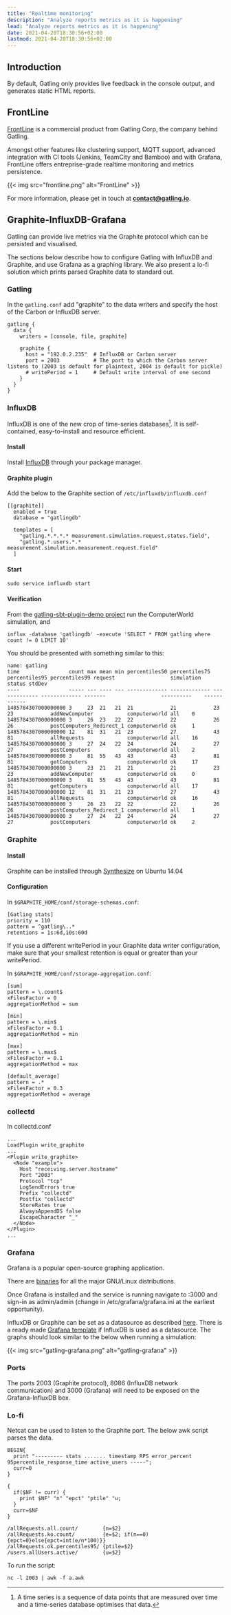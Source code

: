 ```yaml
---
title: "Realtime monitoring"
description: "Analyze reports metrics as it is happening"
lead: "Analyze reports metrics as it is happening"
date: 2021-04-20T18:30:56+02:00
lastmod: 2021-04-20T18:30:56+02:00
---
```


## Introduction

By default, Gatling only provides live feedback in the console output, and generates static HTML reports.

## FrontLine

[FrontLine](https://gatling.io/gatling-frontline/) is a commercial product from Gatling Corp, the company behind Gatling.

Amongst other features like clustering support, MQTT support, advanced integration with CI tools (Jenkins, TeamCity and Bamboo) and with Grafana,
FrontLine offers entreprise-grade realtime monitoring and metrics persistence.

{{< img src="frontline.png" alt="FrontLine" >}}

For more information, please get in touch at **contact@gatling.io**.

## Graphite-InfluxDB-Grafana

Gatling can provide live metrics via the Graphite protocol which can be
persisted and visualised.

The sections below describe how to configure Gatling with InfluxDB and
Graphite, and use Grafana as a graphing library. We also present a lo-fi solution
which prints parsed Graphite data to standard out.

### Gatling

In the `gatling.conf` add "graphite" to the data writers and specify the host
of the Carbon or InfluxDB server.

```hocon
gatling {
  data {
    writers = [console, file, graphite]

    graphite {
      host = "192.0.2.235"  # InfluxDB or Carbon server
      port = 2003           # The port to which the Carbon server listens to (2003 is default for plaintext, 2004 is default for pickle)
      # writePeriod = 1     # Default write interval of one second
    }
  }
}
```

### InfluxDB

InfluxDB is one of the new crop of time-series databases[^1]. It is self-contained, easy-to-install and resource efficient.

[^1]: A time series is a sequence of data points that are measured over time and a time-series database optimises that data.

#### Install

Install [InfluxDB](https://influxdata.com/downloads/#influxdb) through your package manager.


#### Graphite plugin

Add the below to the Graphite section of `/etc/influxdb/influxdb.conf`

```
[[graphite]]
  enabled = true
  database = "gatlingdb"
    
  templates = [
    "gatling.*.*.*.* measurement.simulation.request.status.field",
    "gatling.*.users.*.* measurement.simulation.measurement.request.field"
  ]
```

#### Start

```console
sudo service influxdb start
```

#### Verification

From the [gatling-sbt-plugin-demo project](https://github.com/gatling/gatling-sbt-plugin-demo) run the ComputerWorld simulation, and

```console
influx -database 'gatlingdb' -execute 'SELECT * FROM gatling where count != 0 LIMIT 10'
```

You should be presented with something similar to this:

```
name: gatling
time                count max mean min percentiles50 percentiles75 percentiles95 percentiles99 request                  simulation    status stdDev
----                ----- --- ---- --- ------------- ------------- ------------- ------------- -------                  ----------    ------ ------
1485784307000000000 3     23  21   21  21            21            23            23            addNewComputer           computerworld all    0
1485784307000000000 3     26  23   22  22            22            26            26            postComputers_Redirect_1 computerworld ok     1
1485784307000000000 12    81  31   21  23            27            43            81            allRequests              computerworld all    16
1485784307000000000 3     27  24   22  24            24            27            27            postComputers            computerworld all    2
1485784307000000000 3     81  55   43  43            43            81            81            getComputers             computerworld ok     17
1485784307000000000 3     23  21   21  21            21            23            23            addNewComputer           computerworld ok     0
1485784307000000000 3     81  55   43  43            43            81            81            getComputers             computerworld all    17
1485784307000000000 12    81  31   21  23            27            43            81            allRequests              computerworld ok     16
1485784307000000000 3     26  23   22  22            22            26            26            postComputers_Redirect_1 computerworld all    1
1485784307000000000 3     27  24   22  24            24            27            27            postComputers            computerworld ok     2
```

### Graphite

#### Install

Graphite can be installed through [Synthesize](https://github.com/obfuscurity/synthesize) on Ubuntu 14.04

#### Configuration

In `$GRAPHITE_HOME/conf/storage-schemas.conf`:

```
[Gatling stats]
priority = 110
pattern = ^gatling\..*
retentions = 1s:6d,10s:60d
```

If you use a different writePeriod in your Graphite data writer configuration,
make sure that your smallest retention is equal or greater than your
writePeriod.

In `$GRAPHITE_HOME/conf/storage-aggregation.conf`:

```
[sum]
pattern = \.count$
xFilesFactor = 0
aggregationMethod = sum

[min]
pattern = \.min$
xFilesFactor = 0.1
aggregationMethod = min

[max]
pattern = \.max$
xFilesFactor = 0.1
aggregationMethod = max

[default_average]
pattern = .*
xFilesFactor = 0.3
aggregationMethod = average
```

### collectd

In collectd.conf

```
...
LoadPlugin write_graphite
...
<Plugin write_graphite>
  <Node "example">
    Host "receiving.server.hostname"
    Port "2003"
    Protocol "tcp"
    LogSendErrors true
    Prefix "collectd"
    Postfix "collectd"
    StoreRates true
    AlwaysAppendDS false
    EscapeCharacter "_"
  </Node>
</Plugin>
...
```

### Grafana

Grafana is a popular open-source graphing application.

There are [binaries](http://docs.grafana.org/installation/) for all the major GNU/Linux distributions.

Once Grafana is installed and the service is running navigate to :3000 and
sign-in as admin/admin (change in /etc/grafana/grafana.ini at the earliest
opportunity).

InfluxDB or Graphite can be set as a datasource as described [here](http://docs.grafana.org/datasources/overview/).
There is a ready made [Grafana template](https://github.com/gatling/gatling/tree/master/src/sphinx/realtime_monitoring/code/gatling.json)
if InfluxDB is used as a datasource. The graphs should look similar to the below when running a simulation:

{{< img src="gatling-grafana.png" alt="gatling-grafana" >}}

### Ports

The ports 2003 (Graphite protocol), 8086 (InfluxDB network communication) and
3000 (Grafana) will need to be exposed on the Grafana-InfluxDB box.

### Lo-fi

Netcat can be used to listen to the Graphite port. The below awk
script parses the data.

```
BEGIN{
  print "--------- stats ....... timestamp RPS error_percent 95percentile_response_time active_users -----";
  curr=0
}

{
  if($NF != curr) {
    print $NF" "n" "epct" "ptile" "u;
  }
  curr=$NF
}

/allRequests.all.count/        {n=$2}
/allRequests.ko.count/         {e=$2; if(n==0){epct=0}else{epct=int(e/n*100)}}
/allRequests.ok.percentiles95/ {ptile=$2}
/users.allUsers.active/        {u=$2}
```

To run the script:

```console
nc -l 2003 | awk -f a.awk
```
